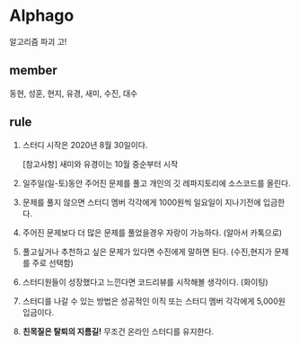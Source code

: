 # Alphago
알고리즘 파괴 고!

## member

동현, 성훈, 현지, 유경, 새미, 수진, 대수

## rule

1. 스터디 시작은 2020년 8월 30일이다.

    [참고사항] 새미와 유경이는 10월 중순부터 시작

2. 일주일(일-토)동안 주어진 문제를 풀고 개인의 깃 레파지토리에 소스코드를 올린다.
3. 문제를 풀지 않으면 스터디 멤버 각각에게 1000원씩 일요일이 지나기전에 입금한다.
4. 주어진 문제보다 더 많은 문제를 풀었을경우 자랑이 가능하다. (알아서 카톡으로)
5. 풀고싶거나 추천하고 싶은 문제가 있다면 수진에게 말하면 된다. (수진,현지가 문제를 주로 선택함)
6. 스터디원들이 성장했다고 느낀다면 코드리뷰를 시작해볼 생각이다. (화이팅)
7. 스터디를 나갈 수 있는 방법은 성공적인 이직 또는 스터디 멤버 각각에게 5,000원 입금이다.
8. **친목질은 탈퇴의 지름길!** 무조건 온라인 스터디를 유지한다.
